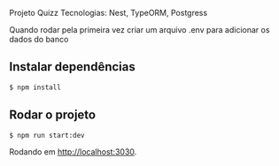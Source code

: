 Projeto Quizz
Tecnologias: Nest, TypeORM, Postgress

Quando rodar pela primeira vez criar um arquivo .env para adicionar os dados do banco

## Instalar dependências
```bash
$ npm install
```

## Rodar o projeto
```bash
$ npm run start:dev
```

Rodando em [http://localhost:3030](http://localhost:3030).